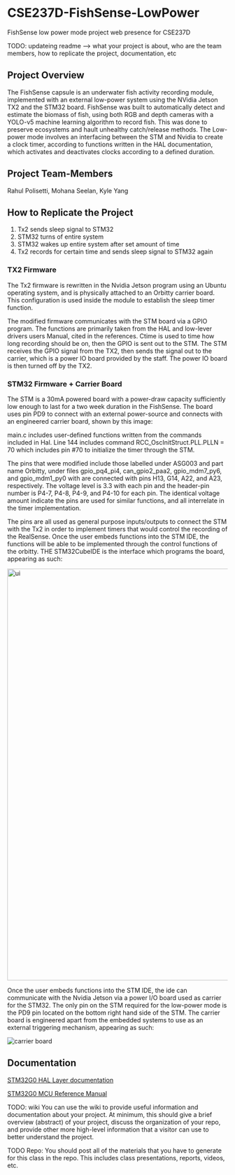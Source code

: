 # CSE237D-FishSense-LowPower
FishSense low power mode project web presence for CSE237D





TODO: updateing  readme --> what your project is about,  who are the team members, how to replicate the project, documentation, etc
## Project Overview
The FishSense capsule is an underwater fish activity recording module, implemented with an external low-power system using the NVidia Jetson TX2 and the STM32 board. FishSense was built to automatically detect and estimate the biomass of fish, using both RGB and depth cameras with a YOLO-v5 machine learning algorithm to record fish. This was done to preserve ecosystems and hault unhealthy catch/release methods. The Low-power mode involves an interfacing between the STM and Nvidia to create a clock timer, according to functions written in the HAL documentation, which activates and deactivates clocks according to a defined duration.

## Project Team-Members
Rahul Polisetti, Mohana Seelan, Kyle Yang

## How to Replicate the Project
1. Tx2 sends sleep signal to STM32
2. STM32 turns of entire system
3. STM32 wakes up entire system after set amount of time
4. Tx2 records for certain time and sends sleep signal to STM32 again

### TX2 Firmware

The Tx2 firmware is rewritten in the Nvidia Jetson program using an Ubuntu operating system, and is physically attached to an Orbitty carrier board. This configuration is used inside the module to establish the sleep timer function. 

The modified firmware communicates with the STM board via a GPIO program. The functions are primarily taken from the HAL and low-lever drivers users Manual, cited in the references. Ctime is used to time how long recording should be on, then the GPIO is sent out to the STM. The STM receives the GPIO signal from the TX2, then sends the signal out to the carrier, which is a power IO board provided by the staff. The power IO board is then turned off by the TX2.

### STM32 Firmware + Carrier Board
The STM is a 30mA powered board with a power-draw capacity sufficiently low enough to last for a two week duration in the FishSense. The board uses pin PD9 to connect with an external power-source and connects with an engineered carrier board, shown by this image:

main.c includes user-defined functions written from the commands included in Hal. Line 144 includes command RCC_OscInitStruct.PLL.PLLN = 70 which includes pin #70 to initialize the timer through the STM. 

The pins that were modified include those labelled under ASG003 and part name Orbitty, under files gpio_pq4_pi4, can_gpio2_paa2, gpio_mdm7_py6, and gpio_mdm1_py0 with are connected with pins H13, G14, A22, and A23, respectively. The voltage level is 3.3 with each pin and the header-pin number is P4-7, P4-8, P4-9, and P4-10 for each pin. The identical voltage amount indicate the pins are used for similar functions, and all interrelate in the timer implementation. 

The pins are all used as general purpose inputs/outputs to connect the STM with the Tx2 in order to implement timers that would control the recording of the RealSense. Once the user embeds functions into the STM IDE, the functions will be able to be implemented through the control functions of the orbitty. THE STM32CubeIDE is the interface which programs the board, appearing as such:

<img width="941" alt="ui" src="https://user-images.githubusercontent.com/89044922/172065193-1b86f4bb-f8b0-434a-b26e-b4110fa0a410.png">

Once the user embeds functions into the STM IDE, the ide can communicate with the Nvidia Jetson via a power I/O board used as carrier for the STM32. The only pin on the STM required for the low-power mode is the PD9 pin located on the bottom right hand side of the STM. The carrier board is engineered apart from the embedded systems to use as an external triggering mechanism, appearing as such:

![carrier board](https://user-images.githubusercontent.com/89044922/172065489-e6f3a171-dc7d-4608-b327-f5b894a4790f.png)


## Documentation
[STM32G0 HAL Layer documentation](https://drive.google.com/file/d/1hcKkOyquUUFsUSfPGr3paL8llkbvs7I4/view?usp=sharing)

[STM32G0 MCU Reference Manual](https://drive.google.com/file/d/1D-xi0UJZoFb36BAIgmKhAljadXhTq_ri/view?usp=sharing)



TODO: wiki You can use the wiki to provide useful information and documentation about your project. At minimum, this should give a brief overview (abstract) of your project, discuss the organization of your repo, and provide other more high-level information that a visitor can use to better understand the project. 

TODO Repo: You should post all of the materials that you have to generate for this class in the repo. This includes class presentations, reports, videos, etc.
